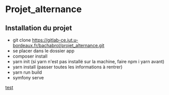 # Projet_alternance

## Installation du projet

- git clone https://gitlab-ce.iut.u-bordeaux.fr/bachabrol/projet_alternance.git
- se placer dans le dossier app
- composer install
- yarn init (si yarn n'est pas installé sur la machine, faire npm i yarn avant)
- yarn install (passer toutes les informations à rentrer)
- yarn run build
- symfony serve

[test](https://gitlab-ce.iut.u-bordeaux.fr/bachabrol/projet_alternance/-/wikis/test)
